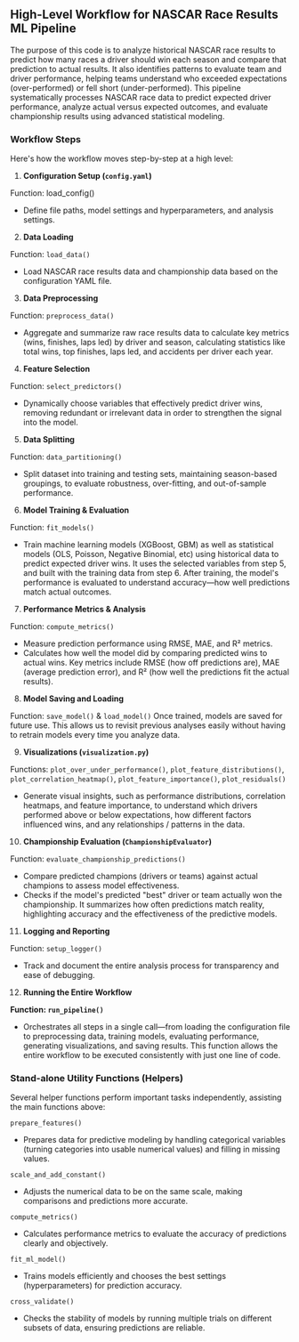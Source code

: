 ## High-Level Workflow for NASCAR Race Results ML Pipeline
The purpose of this code is to analyze historical NASCAR race results to predict how many races a driver should win each season and compare that prediction to actual results. It also identifies patterns to evaluate team and driver performance, helping teams understand who exceeded expectations (over-performed) or fell short (under-performed). This pipeline systematically processes NASCAR race data to predict expected driver performance, analyze actual versus expected outcomes, and evaluate championship results using advanced statistical modeling.

### Workflow Steps
Here's how the workflow moves step-by-step at a high level:

1. **Configuration Setup (`config.yaml`)**

Function: load_config()
   - Define file paths, model settings and hyperparameters, and analysis settings.

2. **Data Loading**

Function: `load_data()`
   - Load NASCAR race results data and championship data based on the configuration YAML file.

3. **Data Preprocessing**

Function: `preprocess_data()`
   - Aggregate and summarize raw race results data to calculate key metrics (wins, finishes, laps led) by driver and season, calculating statistics like total wins, top finishes, laps led, and accidents per driver each year.

4. **Feature Selection**

Function: `select_predictors()`
   - Dynamically choose variables that effectively predict driver wins, removing redundant or irrelevant data in order to strengthen the signal into the model.

5. **Data Splitting**

Function: `data_partitioning()`
   - Split dataset into training and testing sets, maintaining season-based groupings, to evaluate robustness, over-fitting, and out-of-sample performance.

6. **Model Training & Evaluation**

Function: `fit_models()`
   - Train machine learning models (XGBoost, GBM) as well as statistical models (OLS, Poisson, Negative Binomial, etc) using historical data to predict expected driver wins. It uses the selected variables from step 5, and built with the training data from step 6. After training, the model's performance is evaluated to understand accuracy—how well predictions match actual outcomes.

7. **Performance Metrics & Analysis**

Function: `compute_metrics()`
   - Measure prediction performance using RMSE, MAE, and R² metrics.
   - Calculates how well the model did by comparing predicted wins to actual wins. Key metrics include RMSE (how off predictions are), MAE (average prediction error), and R² (how well the predictions fit the actual results).

8. **Model Saving and Loading**

Function: `save_model()` & `load_model()`
Once trained, models are saved for future use. This allows us to revisit previous analyses easily without having to retrain models every time you analyze data.

9. **Visualizations (`visualization.py`)**

Functions: `plot_over_under_performance()`, `plot_feature_distributions()`, `plot_correlation_heatmap()`, `plot_feature_importance()`, `plot_residuals()`
   - Generate visual insights, such as performance distributions, correlation heatmaps, and feature importance, to understand which drivers performed above or below expectations, how different factors influenced wins, and any relationships / patterns in the data.

10. **Championship Evaluation (`ChampionshipEvaluator`)**

Function: `evaluate_championship_predictions()`
   - Compare predicted champions (drivers or teams) against actual champions to assess model effectiveness.
   - Checks if the model's predicted "best" driver or team actually won the championship. It summarizes how often predictions match reality, highlighting accuracy and the effectiveness of the predictive models.

11. **Logging and Reporting**

Function: `setup_logger()`
   - Track and document the entire analysis process for transparency and ease of debugging.

12. **Running the Entire Workflow**  

   **Function: `run_pipeline()`**  
   - Orchestrates all steps in a single call—from loading the configuration file to preprocessing data, training models, evaluating performance, generating visualizations, and saving results. This function allows the entire workflow to be executed consistently with just one line of code.


### Stand-alone Utility Functions (Helpers)
Several helper functions perform important tasks independently, assisting the main functions above:

`prepare_features()`
- Prepares data for predictive modeling by handling categorical variables (turning categories into usable numerical values) and filling in missing values.

`scale_and_add_constant()`
- Adjusts the numerical data to be on the same scale, making comparisons and predictions more accurate.

`compute_metrics()`
- Calculates performance metrics to evaluate the accuracy of predictions clearly and objectively.

`fit_ml_model()`
- Trains models efficiently and chooses the best settings (hyperparameters) for prediction accuracy.

`cross_validate()`
- Checks the stability of models by running multiple trials on different subsets of data, ensuring predictions are reliable.
